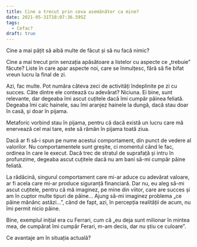 ```yaml
---
title: Cine a trecut prin ceva asemănător ca mine?
date: 2021-05-31T18:07:36.595Z
tags:
  - Cefac?
draft: true
---
```

Cine a mai pățit să aibă multe de făcut și să nu facă nimic?

Cine a mai trecut prin senzația apăsătoare a listelor cu aspecte ce „trebuie” făcute? Liste în care apar aspecte noi, care se înmulțesc, fără să fie bifat vreun lucru la final de zi.

Azi, fac multe. Pot număra câteva zeci de activități îndeplinite pe zi cu succes. Câte dintre ele contează cu adevărat? Niciuna. Ei bine, sunt relevante, dar degeaba îmi ascut cuțitele dacă îmi cumpăr pâinea feliată. Degeaba îmi calc hainele, sau îmi aranjez hainele la dungă, dacă stau doar în casă, și doar în pijama. 

Metaforic vorbind stau în pijama, pentru că dacă există un lucru care mă enervează cel mai tare, este să rămân în pijama toată ziua.

Dacă ar fi să-i spun pe nume acestui comportament, din punct de vedere al valorilor. Nu comportamentele sunt greșite, ci momentul când le fac, ordinea în care le execut. Dacă trec de stratul de suprafață și intru în profunzime, degeaba ascut cuțitele dacă nu am bani să-mi cumpăr pâine feliată.

La rădăcină, singurul comportament care mi-ar aduce cu adevărat valoare, ar fi acela care mi-ar produce siguranță financiară. Dar nu, eu aleg să-mi ascut cuțitele, pentru că mă imaginez, pe mine din viitor, care are succes și am în cuptor multe tipuri de pâine... Ajung să-mi imaginez problema „ce pâine mănânc astăzi...”, când de fapt, azi, în percepția realității de acum, nu îmi permit nicio pâine.

Bine, exemplul inițial era cu Ferrari, cum că „eu deja sunt milionar în mintea mea, de cumpărat îmi cumpăr Ferari, m-am decis, dar nu știu ce culoare”.

Ce avantaje am în situația actuală?
